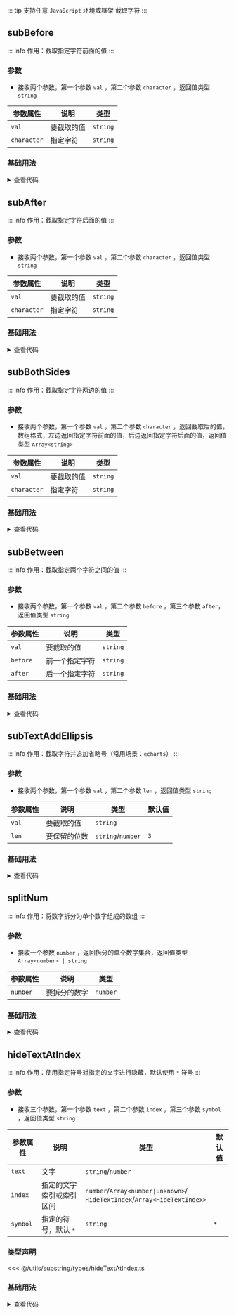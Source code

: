 <script setup>
import { useAddNumInOutlineLabel } from '../../.vitepress/utils/createElement.ts'
useAddNumInOutlineLabel(7)

import subBefore from './subBefore.vue'
import subAfter from './subAfter.vue'
import subBothSides from './subBothSides.vue'
import subBetween from './subBetween.vue'
import subTextAddEllipsis from './subTextAddEllipsis.vue'
import splitNum from './splitNum.vue'
import hideTextAtIndex from './hideTextAtIndex.vue'
</script>

<!-- # 截取字符 -->

::: tip 支持任意 `JavaScript` 环境或框架
截取字符
:::

<!-- <description-popover :num="7" :tagNameList="['浏览器','Node']" /> -->

## subBefore

::: info 作用：截取指定字符前面的值
:::

<!-- <description :isShowIcon="false" description="截取指定字符前面的值" /> -->

### 参数

- 接收两个参数，第一个参数 `val` ，第二个参数 `character` ，返回值类型 `string`

| **参数属性** | **说明**   | **类型** |
| ------------ | ---------- | -------- |
| `val`        | 要截取的值 | `string` |
| `character`  | 指定字符   | `string` |

### 基础用法

<subBefore />

<details>

<summary>查看代码</summary>

<<< @/utils/substring/subBefore.vue

</details>

## subAfter

::: info 作用：截取指定字符后面的值
:::

<!-- <description :isShowIcon="false" description="截取指定字符后面的值" /> -->

### 参数

- 接收两个参数，第一个参数 `val` ，第二个参数 `character` ，返回值类型 `string`

| **参数属性** | **说明**   | **类型** |
| ------------ | ---------- | -------- |
| `val`        | 要截取的值 | `string` |
| `character`  | 指定字符   | `string` |

### 基础用法

<subAfter />

<details>

<summary>查看代码</summary>

<<< @/utils/substring/subAfter.vue

</details>

## subBothSides

::: info 作用：截取指定字符两边的值
:::

<!-- <description :isShowIcon="false" description="截取指定字符两边的值" /> -->

### 参数

- 接收两个参数，第一个参数 `val` ，第二个参数 `character` ，返回截取后的值，数组格式，左边返回指定字符前面的值，后边返回指定字符后面的值，返回值类型 `Array<string>`

| **参数属性** | **说明**   | **类型** |
| ------------ | ---------- | -------- |
| `val`        | 要截取的值 | `string` |
| `character`  | 指定字符   | `string` |

### 基础用法

<subBothSides />

<details>

<summary>查看代码</summary>

<<< @/utils/substring/subBothSides.vue

</details>

## subBetween

::: info 作用：截取指定两个字符之间的值
:::

<!-- <description :isShowIcon="false" description="截取指定两个字符之间的值" /> -->

### 参数

- 接收两个参数，第一个参数 `val` ，第二个参数 `before` ，第三个参数 `after`，返回值类型 `string`

| **参数属性** | **说明**       | **类型** |
| ------------ | -------------- | -------- |
| `val`        | 要截取的值     | `string` |
| `before`     | 前一个指定字符 | `string` |
| `after`      | 后一个指定字符 | `string` |

### 基础用法

<subBetween />

<details>

<summary>查看代码</summary>

<<< @/utils/substring/subBetween.vue

</details>

## subTextAddEllipsis

::: info 作用：截取字符并追加省略号（常用场景：`echarts`）
:::

<!-- <description :isShowIcon="false" description="截取字符并追加省略号（常用场景：`echarts`）" /> -->

### 参数

- 接收两个参数，第一个参数 `val` ，第二个参数 `len` ，返回值类型 `string`

| **参数属性** | **说明**     | **类型**          | **默认值** |
| ------------ | ------------ | ----------------- | ---------- |
| `val`        | 要截取的值   | `string`          |            |
| `len`        | 要保留的位数 | `string`/`number` | `3`        |

### 基础用法

<subTextAddEllipsis />

<details>

<summary>查看代码</summary>

<<< @/utils/substring/subTextAddEllipsis.vue

</details>

## splitNum

::: info 作用：将数字拆分为单个数字组成的数组
:::

<!-- <description :isShowIcon="false" description="将数字拆分为单个数字组成的数组" /> -->

### 参数

- 接收一个参数 `number` ，返回拆分的单个数字集合，返回值类型 `Array<number> | string`

| **参数属性** | **说明**     | **类型** |
| ------------ | ------------ | -------- |
| `number`     | 要拆分的数字 | `number` |

### 基础用法

<splitNum />

<details>

<summary>查看代码</summary>

<<< @/utils/substring/splitNum.vue

</details>

## hideTextAtIndex

::: info 作用：使用指定符号对指定的文字进行隐藏，默认使用 `*` 符号
:::

<!-- <description :isShowIcon="false" description="使用指定符号对指定的文字进行隐藏，默认使用 `*` 符号" /> -->

### 参数

- 接收三个参数，第一个参数 `text` ，第二个参数 `index` ，第三个参数 `symbol` ，返回值类型 `string`

| **参数属性** | **说明**                 | **类型**                                                                     | **默认值** |
| ------------ | ------------------------ | ---------------------------------------------------------------------------- | ---------- |
| `text`       | 文字                     | `string`/`number`                                                            |            |
| `index`      | 指定的文字索引或索引区间 | `number`/`Array<number\|unknown>`/<br>`HideTextIndex`/`Array<HideTextIndex>` |            |
| `symbol`     | 指定的符号，默认 `*`     | `string`                                                                     | `*`        |

### 类型声明

<<< @/utils/substring/types/hideTextAtIndex.ts

### 基础用法

<hideTextAtIndex />

<details>

<summary>查看代码</summary>

<<< @/utils/substring/hideTextAtIndex.vue

</details>
